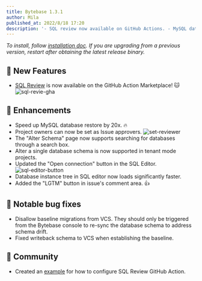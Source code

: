 ```yaml
---
title: Bytebase 1.3.1
author: Mila
published_at: 2022/8/18 17:20
description: '- SQL review now available on GitHub Actions. - MySQL database restore sped up by 20x. - Project owners can now be set as Issue approvers.'
---
```


_To install, follow [installation doc](/docs/get-started/install/overview). If you are upgrading from a previous version, restart after obtaining the latest release binary._

## 🚀 New Features

- [SQL Review](https://github.com/marketplace/actions/sql-review) is now available on the GitHub Action Marketplace! 🐱
  ![sql-revie-gha](/content/changelog/1.3.1/sql-revie-gha.webp)

## 🎄 Enhancements

- Speed up MySQL database restore by 20x. 🔥
- Project owners can now be set as Issue approvers.
  ![set-reviewer](/content/changelog/1.3.1/set-reviewer.webp)
- The "Alter Schema" page now supports searching for databases through a search box.
- Alter a single database schema is now supported in tenant mode projects.
- Updated the "Open connection" button in the SQL Editor.
  ![sql-editor-button](/content/changelog/1.3.1/sql-editor-button.webp)
- Database instance tree in SQL editor now loads significantly faster.
- Added the "LGTM" button in issue's comment area. 👍

## 🐞 Notable bug fixes

- Disallow baseline migrations from VCS. They should only be triggered from the Bytebase console to re-sync the database schema to address schema drift.
- Fixed writeback schema to VCS when establishing the baseline.

## 🎠 Community

- Created an [example](https://github.com/Bytebase/sql-review-action-example) for how to configure SQL Review GitHub Action.
